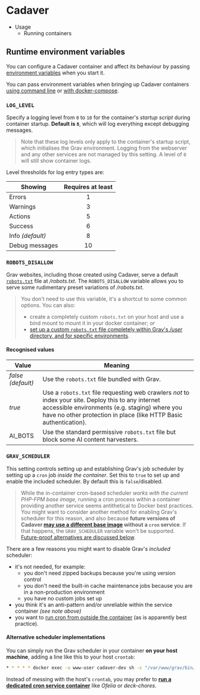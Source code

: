 # Cadaver

* Usage
  * Running containers

## Runtime environment variables

You can configure a Cadaver container and affect its behaviour by passing [environment variables](https://docs.docker.com/get-started/docker-concepts/running-containers/overriding-container-defaults/#setting-environment-variables) when you start it.

You can pass environment variables when bringing up Cadaver containers [using command line](https://docs.docker.com/reference/cli/docker/container/run/#env) or [with docker-compose](https://docs.docker.com/reference/compose-file/services/#environment).

### `LOG_LEVEL`

Specify a logging level from `0` to `10` for the container's _startup script_ during container startup. **Default is `8`**, which will log everything except debugging messages.

> Note that these log levels only apply to the container's startup script, which initialises the Grav environment. Logging from the webserver and any other services are not managed by this setting. A level of `0` will still show container logs.

Level thresholds for log entry types are:

Showing          | Requires at least
---------------- | :---------------:
Errors           | 1
Warnings         | 3
Actions          | 5
Success          | 6
Info _(default)_ | 8
Debug messages   | 10

### `ROBOTS_DISALLOW`

Grav websites, including those created using Cadaver, serve a default [`robots.txt`](https://en.wikipedia.org/wiki/Robots_exclusion_standard) file at _/robots.txt_. The `ROBOTS_DISALLOW` variable allows you to serve some rudimentary preset variations of _/robots.txt_.

> You don't need to use this variable, it's a shortcut to some common options. You can also:
> * create a completely custom `robots.txt` on your host and use a bind mount to mount it in your docker container; _or_
> * [set up a custom `robots.txt` file completely within Grav's _/user_ directory, and for specific environments](https://learn.getgrav.org/17/cookbook/general-recipes#display-different-robots-txt-contents-for-different-environments).

#### Recognised values

Value                | Meaning
-------------------- | ---------------
_false_  _(default)_ | Use the `robots.txt` file bundled with Grav.
_true_               | Use a `robots.txt` file requesting web crawlers _not_ to index your site. Deploy this to any internet accessible environments (e.g. staging) where you have no other protection in place (like HTTP Basic authentication).
AI_BOTS              | Use the standard permissive `robots.txt` file but block some AI content harvesters.

### `GRAV_SCHEDULER`

This setting controls setting up and establishing Grav's job scheduler by setting up a `cron` job _inside the container_. Set this to `true` to set up and enable the included scheduler. By default this is `false`/disabled.

> While the in-container cron-based scheduler _works with the current PHP-FPM base image,_ running a cron process within a container providing another service seems antithetical to Docker best practices. You might want to consider another method for enabling Grav's scheduler for this reason, and also because **future versions of Cadaver [may use a different base image](https://github.com/hughbris/cadaver/issues/12) without a `cron` service**. If that happens, the `GRAV_SCHEDULER` variable won't be supported. [Future-proof alternatives are discussed below](#alternative-scheduler-implementations).

There are a few reasons you might want to disable Grav's _included_ scheduler:

* it's not needed, for example:
  * you don't need zipped backups because you're using version control
  * you don't need the built-in cache maintenance jobs because you are in a non-production environment
  * you have no custom jobs set up
* you think it's an anti-pattern and/or unreliable within the service container _(see note above)_
* you want to [run cron from outside the container](SCHEDULING.md) (as is apparently best practice).

#### Alternative scheduler implementations

You can simply run the Grav scheduler in your container **on your host machine**, adding a line like this to your host `crontab`:

```sh
* * * * * docker exec -u www-user cadaver-dev sh -c "/var/www/grav/bin/grav scheduler 1>> /dev/null 2>&1"
```

Instead of messing with the host's `crontab`, you may prefer to **[run a dedicated cron service container](SCHEDULING.md)** like _Ofelia_ or _deck-chores_.
